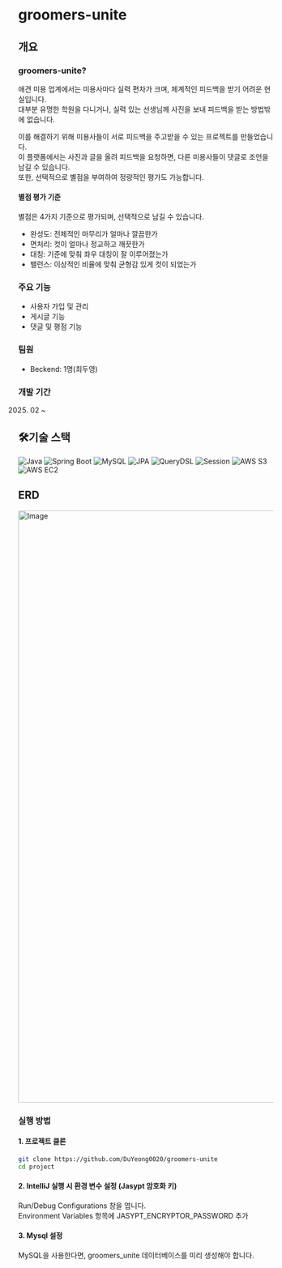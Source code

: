 # groomers-unite

## 개요
### groomers-unite?
애견 미용 업계에서는 미용사마다 실력 편차가 크며, 체계적인 피드백을 받기 어려운 현실입니다.  
대부분 유명한 학원을 다니거나, 실력 있는 선생님께 사진을 보내 피드백을 받는 방법밖에 없습니다.

이를 해결하기 위해 미용사들이 서로 피드백을 주고받을 수 있는 프로젝트를 만들었습니다.  
이 플랫폼에서는 사진과 글을 올려 피드백을 요청하면, 다른 미용사들이 댓글로 조언을 남길 수 있습니다.  
또한, 선택적으로 별점을 부여하여 정량적인 평가도 가능합니다.  

#### 별점 평가 기준
별점은 4가지 기준으로 평가되며, 선택적으로 남길 수 있습니다.

- 완성도: 전체적인 마무리가 얼마나 깔끔한가
- 면처리: 컷이 얼마나 정교하고 깨끗한가
- 대칭: 기준에 맞춰 좌우 대칭이 잘 이루어졌는가
- 밸런스: 이상적인 비율에 맞춰 균형감 있게 컷이 되었는가

### 주요 기능
- 사용자 가입 및 관리
- 게시글 기능
- 댓글 및 평점 기능

### 팀원 
- Beckend: 1명(최두영)

### 개발 기간
2025. 02 ~
## 🛠기술 스택
![Java](https://img.shields.io/badge/Java-007396?style=for-the-badge&logo=java&logoColor=white)
![Spring Boot](https://img.shields.io/badge/Spring%20Boot-6DB33F?style=for-the-badge&logo=spring-boot&logoColor=white)
![MySQL](https://img.shields.io/badge/MySQL-4479A1?style=for-the-badge&logo=mysql&logoColor=white)
![JPA](https://img.shields.io/badge/JPA-6DB33F?style=for-the-badge&logo=hibernate&logoColor=white)
![QueryDSL](https://img.shields.io/badge/QueryDSL-6DB33F?style=for-the-badge)
![Session](https://img.shields.io/badge/Auth-Session--Based-blue?style=flat-square)
![AWS S3](https://img.shields.io/badge/Infra-AWS%20S3-orange?style=flat-square)  
![AWS EC2](https://img.shields.io/badge/Infra-AWS%20EC2-yellow?style=flat-square)


## ERD
<img width="1169" alt="Image" src="https://github.com/user-attachments/assets/a5648762-95d1-413d-9de3-bd72a75204be" />

### 실행 방법
#### 1. 프로젝트 클론
```bash
git clone https://github.com/DuYeong0020/groomers-unite
cd project
```
#### 2. IntelliJ 실행 시  환경 변수 설정 (Jasypt 암호화 키)
Run/Debug Configurations 창을 엽니다.  
Environment Variables 항목에 JASYPT_ENCRYPTOR_PASSWORD 추가

#### 3. Mysql 설정
MySQL을 사용한다면, groomers_unite 데이터베이스를 미리 생성해야 합니다.
